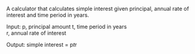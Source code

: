 A calculator that calculates simple interest given principal, annual rate of interest and time period in years.

Input:
   p, principal amount 
   t, time period in years  
   r, annual rate of interest
   
Output:
   simple interest = p*t*r

